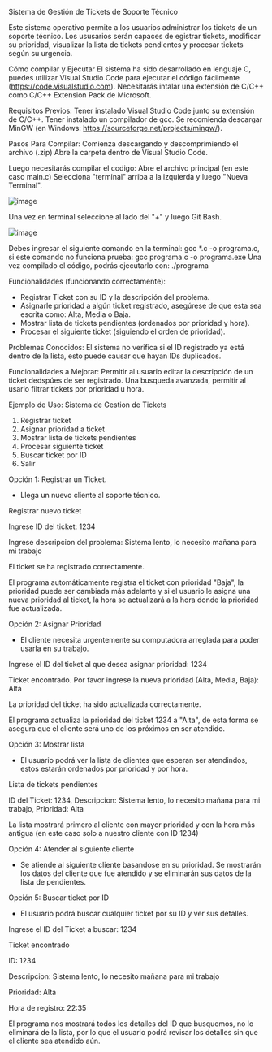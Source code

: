 Sistema de Gestión de Tickets de Soporte Técnico

Este sistema operativo permite a los usuarios administrar los tickets de un soporte técnico. Los ususarios serán capaces de egistrar tickets, modificar su prioridad, visualizar la lista de tickets pendientes y procesar tickets según su urgencia.

Cómo compilar y Ejecutar
El sistema ha sido desarrollado en lenguaje C, puedes utilizar Visual Studio Code para ejecutar el código fácilmente (https://code.visualstudio.com). 
Necesitarás intalar una extensión de C/C++ como C/C++ Extension Pack de Microsoft.

Requisitos Previos:
Tener instalado Visual Studio Code junto su extensión de C/C++.
Tener instalado un compilador de gcc. Se recomienda descargar MinGW (en Windows: https://sourceforge.net/projects/mingw/).

Pasos Para Compilar:
Comienza descargando y descomprimiendo el archivo (.zip)
Abre la carpeta dentro de Visual Studio Code.

Luego necesitarás compilar el codigo:
  Abre el archivo principal (en este caso main.c)
  Selecciona "terminal" arriba a la izquierda y luego "Nueva Terminal".

![image](https://github.com/user-attachments/assets/104b004a-12aa-476a-93d4-466b57edaa20)


  Una vez en terminal seleccione al lado del "+" y luego Git Bash.

![image](https://github.com/user-attachments/assets/f9d1c158-3622-4b3f-8d49-9d9c013b8ccc)


  Debes ingresar el siguiente comando en la terminal: gcc *.c -o programa.c, si este comando no funciona prueba: gcc programa.c -o programa.exe
Una vez compilado el código, podrás ejecutarlo con: ./programa 

Funcionalidades (funcionando correctamente):
- Registrar Ticket con su ID y la descripción del problema.
- Asignarle prioridad a algún ticket registrado, asegúrese de que esta sea escrita como: Alta, Media o Baja.
- Mostrar lista de tickets pendientes (ordenados por prioridad y hora).
- Procesar el siguiente ticket (siguiendo el orden de prioridad).

Problemas Conocidos:
El sistema no verifica si el ID registrado ya está dentro de la lista, esto puede causar que hayan IDs duplicados.

Funcionalidades a Mejorar:
Permitir al usuario editar la descripción de un ticket dedspúes de ser registrado.
Una busqueda avanzada, permitir al usario filtrar tickets por prioridad u hora.

Ejemplo de Uso:
Sistema de Gestion de Tickets

1) Registrar ticket
2) Asignar prioridad a ticket
3) Mostrar lista de tickets pendientes
4) Procesar siguiente ticket
5) Buscar ticket por ID
6) Salir

Opción 1: Registrar un Ticket.
- Llega un nuevo cliente al soporte técnico.

Registrar nuevo ticket 

Ingrese ID del ticket: 1234 

Ingrese descripcion del problema: Sistema lento, lo necesito mañana para mi trabajo

El ticket se ha registrado correctamente.


El programa automáticamente registra el ticket con prioridad "Baja", la prioridad puede ser cambiada más adelante y si el usuario le asigna una nueva prioridad al ticket, la hora se actualizará a la hora donde la prioridad fue actualizada.

Opción 2: Asignar Prioridad
- El cliente necesita urgentemente su computadora arreglada para poder usarla en su trabajo.

Ingrese el ID del ticket al que desea asignar prioridad: 1234

Ticket encontrado. Por favor ingrese la nueva prioridad (Alta, Media, Baja): Alta

La prioridad del ticket ha sido actualizada correctamente.

El programa actualiza la prioridad del ticket 1234 a "Alta", de esta forma se asegura que el cliente será uno de los próximos en ser atendido.

Opción 3: Mostrar lista
- El usuario podrá ver la lista de clientes que esperan ser atendindos, estos estarán ordenados por prioridad y por hora.

Lista de tickets pendientes

ID del Ticket: 1234, Descripcion: Sistema lento, lo necesito mañana para mi trabajo, Prioridad: Alta

La lista mostrará primero al cliente con mayor prioridad y con la hora más antigua (en este caso solo a nuestro cliente con ID 1234)

Opción 4: Atender al siguiente cliente
- Se atiende al siguiente cliente basandose en su prioridad.
Se mostrarán los datos del cliente que fue atendido y se eliminarán sus datos de la lista de pendientes.

Opción 5: Buscar ticket por ID
- El usuario podrá buscar cualquier ticket por su ID y ver sus detalles.

Ingrese el ID del Ticket a buscar: 1234

Ticket encontrado

ID: 1234

Descripcion: Sistema lento, lo necesito mañana para mi trabajo

Prioridad: Alta

Hora de registro: 22:35

El programa nos mostrará todos los detalles del ID que busquemos, no lo eliminará de la lista, por lo que el usuario podrá revisar los detalles sin que el cliente sea atendido aún. 
